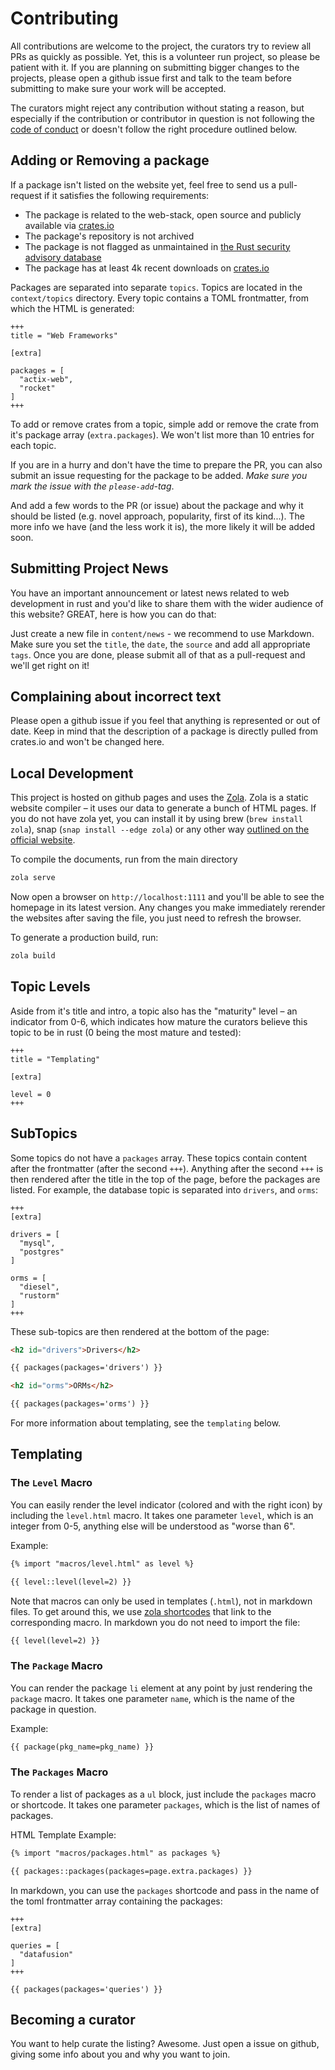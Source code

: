 # Contributing

All contributions are welcome to the project, the curators try to review all PRs as quickly as possible. 
Yet, this is a volunteer run project, so please be patient with it. If you are planning on submitting bigger 
changes to the projects, please open a github issue first and talk to the team before submitting to make 
sure your work will be accepted.

The curators might reject any contribution without stating a reason, but especially if the contribution or 
contributor in question is not following the [code of conduct](./CODE_OF_CONDUCT.md) or doesn't follow the 
right procedure outlined below.

## Adding or Removing a package

If a package isn't listed on the website yet, feel free to send us a pull-request if it satisfies the following requirements:

- The package is related to the web-stack, open source and publicly available via [crates.io](https://crates.io)
- The package's repository is not archived
- The package is not flagged as unmaintained in [the Rust security advisory database](https://rustsec.org/)
- The package has at least 4k recent downloads on [crates.io](https://crates.io)

Packages are separated into separate `topics`. Topics are located in the `context/topics` directory. Every topic contains 
a TOML frontmatter, from which the HTML is generated:

```
+++
title = "Web Frameworks"

[extra]

packages = [
  "actix-web",
  "rocket"
]
+++
```

To add or remove crates from a topic, simple add or remove the crate from it's package array (`extra.packages`). 
We won't list more than 10 entries for each topic.

If you are in a hurry and don't have the time to prepare the PR, you can also submit an issue requesting for the 
package to be added. *Make sure you mark the issue with the `please-add`-tag*.

And add a few words to the PR (or issue) about the package and why it should be listed (e.g. novel approach, 
popularity, first of its kind...). The more info we have (and the less work it is), the more likely it will be 
added soon.

## Submitting Project News

You have an important announcement or latest news related to web development in rust and you'd like to share 
them with the wider audience of this website? GREAT, here is how you can do that:

Just create a new file in `content/news` - we recommend to use Markdown. Make sure you set the `title`, the
`date`, the `source` and add all appropriate `tags`. Once you are done, please submit all of that as a pull-request 
and we'll get right on it!

## Complaining about incorrect text

Please open a github issue if you feel that anything is represented or out of date. Keep in mind that the description 
of a package is directly pulled from crates.io and won't be changed here.

## Local Development

This project is hosted on github pages and uses the [Zola](https://www.getzola.org/). Zola is a static website 
compiler – it uses our data to generate a bunch of HTML pages. If you do not have zola yet, you can install it 
by using brew (`brew install zola`), snap (`snap install --edge zola`) or any other way 
[outlined on the official website](https://www.getzola.org/documentation/getting-started/installation/).

To compile the documents, run from the main directory

```bash
zola serve
```

Now open a browser on `http://localhost:1111` and you'll be able to see the homepage in its latest version. 
Any changes you make immediately rerender the websites after saving the file, you just need to refresh the 
browser.

To generate a production build, run:

```bash
zola build
```

## Topic Levels

Aside from it's title and intro, a topic also has the "maturity" level – an indicator from 0-6, which indicates how 
mature the curators believe this topic to be in rust (0 being the most mature and tested):

```
+++
title = "Templating"

[extra]

level = 0
+++
```

## SubTopics

Some topics do not have a `packages` array. These topics contain content after the frontmatter (after the second `+++`).
Anything after the second `+++` is then rendered after the title in the top of the page, before the packages are listed.
For example, the database topic is separated into `drivers`, and `orms`:
```
+++
[extra]

drivers = [
  "mysql",
  "postgres"
]

orms = [
  "diesel",
  "rustorm"
]
+++
```

These sub-topics are then rendered at the bottom of the page:
```html
<h2 id="drivers">Drivers</h2>

{{ packages(packages='drivers') }}

<h2 id="orms">ORMs</h2>

{{ packages(packages='orms') }}
```

For more information about templating, see the `templating` below.

## Templating

### The `Level` Macro

You can easily render the level indicator (colored and with the right icon) by including the `level.html` macro. It takes 
one parameter `level`, which is an integer from 0-5, anything else will be understood as "worse than 6".

Example:

```html
{% import "macros/level.html" as level %}

{{ level::level(level=2) }}
```

Note that macros can only be used in templates (`.html`), not in markdown files. To get around this, we use 
[zola shortcodes](https://www.getzola.org/documentation/content/shortcodes/) that link to the corresponding macro. 
In markdown you do not need to import the file:

```markdown
{{ level(level=2) }}
```

### The `Package` Macro

You can render the package `li` element at any point by just rendering the `package` macro. It takes one parameter `name`, 
which is the name of the package in question.

Example:

```html
{{ package(pkg_name=pkg_name) }}
```

### The `Packages` Macro

To render a list of packages as a `ul` block, just include the `packages` macro or shortcode. It takes one parameter 
`packages`, which is the list of names of packages.

HTML Template Example:

```html
{% import "macros/packages.html" as packages %}

{{ packages::packages(packages=page.extra.packages) }}
```

In markdown, you can use the `packages` shortcode and pass in the name of the toml frontmatter array containing the packages:

```
+++
[extra]

queries = [
  "datafusion"
]
+++

{{ packages(packages='queries') }}
```

## Becoming a curator

You want to help curate the listing? Awesome. Just open a issue on github, giving some info about you and why you want to join.
